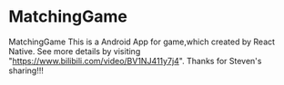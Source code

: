 # MatchingGame
MatchingGame
This is a Android App for game,which created by React Native.
See more details by visiting "https://www.bilibili.com/video/BV1NJ411y7j4".
Thanks for Steven's sharing!!!
